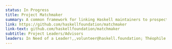 ```yaml
---
status: In Progress
title: Project Matchmaker
summary: A common framework for linking Haskell maintainers to prospective contributors.
link: https://github.com/haskellfoundation/matchmaker
link-text: github.com/haskellfoundation/matchmaker
subtitle: Project Leaders/Advisors
leaders: In Need of a Leader!,,volunteer@haskell.foundation; Théophile "Hécate" Choutri,/static/images/board-members/thc.png,hecate@haskell.foundation
---
```

